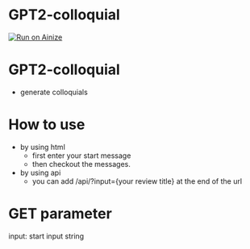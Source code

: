 # GPT2-colloquial
[![Run on Ainize](https://ainize.ai/images/run_on_ainize_button.svg)](https://ainize.web.app/redirect?git_repo=https://github.com/bakjiho/GPT2-Colloquial)


GPT2-colloquial
=================
* generate colloquials

 How to use
 ===============
 * by using html
	* first enter your start message
	* then checkout the messages.
* by using api
	* you can add /api/?input={your review title} at the end of the url
	
GET parameter
=================
input: start input string
